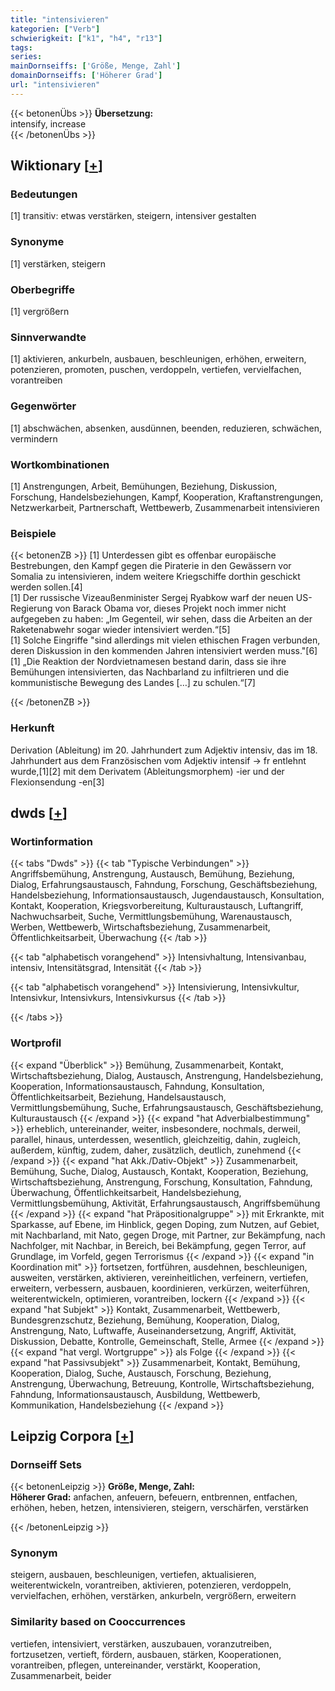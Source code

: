 ```yaml
---
title: "intensivieren"
kategorien: ["Verb"]
schwierigkeit: ["k1", "h4", "r13"]
tags:
series:
mainDornseiffs: ['Größe, Menge, Zahl']
domainDornseiffs: ['Höherer Grad']
url: "intensivieren"
---
```


{{< betonenÜbs >}}
**Übersetzung:**  
intensify, increase  
{{< /betonenÜbs >}}

## Wiktionary [[+](https://de.wiktionary.org/wiki/intensivieren)]

### Bedeutungen
[1] transitiv: etwas verstärken, steigern, intensiver gestalten  

### Synonyme
[1] verstärken, steigern  

### Oberbegriffe
[1] vergrößern  

### Sinnverwandte
[1] aktivieren, ankurbeln, ausbauen, beschleunigen, erhöhen, erweitern, potenzieren, promoten, puschen, verdoppeln, vertiefen, vervielfachen, vorantreiben  

### Gegenwörter
[1] abschwächen, absenken, ausdünnen, beenden, reduzieren, schwächen, vermindern  

### Wortkombinationen
[1] Anstrengungen, Arbeit, Bemühungen, Beziehung, Diskussion, Forschung, Handelsbeziehungen, Kampf, Kooperation, Kraftanstrengungen, Netzwerkarbeit, Partnerschaft, Wettbewerb, Zusammenarbeit intensivieren  

### Beispiele
{{< betonenZB >}}
[1] Unterdessen gibt es offenbar europäische Bestrebungen, den Kampf gegen die Piraterie in den Gewässern vor Somalia zu intensivieren, indem weitere Kriegschiffe dorthin geschickt werden sollen.[4]  
[1] Der russische Vizeaußenminister Sergej Ryabkow warf der neuen US-Regierung von Barack Obama vor, dieses Projekt noch immer nicht aufgegeben zu haben: „Im Gegenteil, wir sehen, dass die Arbeiten an der Raketenabwehr sogar wieder intensiviert werden.“[5]  
[1] Solche Eingriffe "sind allerdings mit vielen ethischen Fragen verbunden, deren Diskussion in den kommenden Jahren intensiviert werden muss."[6]  
[1] „Die Reaktion der Nordvietnamesen bestand darin, dass sie ihre Bemühungen intensivierten, das Nachbarland zu infiltrieren und die kommunistische Bewegung des Landes […] zu schulen.“[7]  

{{< /betonenZB >}}
### Herkunft
Derivation (Ableitung) im 20. Jahrhundert zum Adjektiv intensiv, das im 18. Jahrhundert aus dem Französischen vom Adjektiv intensif → fr entlehnt wurde,[1][2] mit dem Derivatem (Ableitungsmorphem) -ier und der Flexionsendung -en[3]  



## dwds [[+](https://www.dwds.de/wb/intensivieren)]

### Wortinformation
{{< tabs "Dwds" >}}
{{< tab "Typische Verbindungen" >}}
Angriffsbemühung, Anstrengung, Austausch, Bemühung, Beziehung, Dialog, Erfahrungsaustausch, Fahndung, Forschung, Geschäftsbeziehung, Handelsbeziehung, Informationsaustausch, Jugendaustausch, Konsultation, Kontakt, Kooperation, Kriegsvorbereitung, Kulturaustausch, Luftangriff, Nachwuchsarbeit, Suche, Vermittlungsbemühung, Warenaustausch, Werben, Wettbewerb, Wirtschaftsbeziehung, Zusammenarbeit, Öffentlichkeitsarbeit, Überwachung
{{< /tab >}}

{{< tab "alphabetisch vorangehend" >}}
Intensivhaltung, Intensivanbau, intensiv, Intensitätsgrad, Intensität
{{< /tab >}}

{{< tab "alphabetisch vorangehend" >}}
Intensivierung, Intensivkultur, Intensivkur, Intensivkurs, Intensivkursus
{{< /tab >}}

{{< /tabs >}}

### Wortprofil
{{< expand "Überblick" >}} Bemühung, Zusammenarbeit, Kontakt, Wirtschaftsbeziehung, Dialog, Austausch, Anstrengung, Handelsbeziehung, Kooperation, Informationsaustausch, Fahndung, Konsultation, Öffentlichkeitsarbeit, Beziehung, Handelsaustausch, Vermittlungsbemühung, Suche, Erfahrungsaustausch, Geschäftsbeziehung, Kulturaustausch {{< /expand >}}
{{< expand "hat Adverbialbestimmung" >}} erheblich, untereinander, weiter, insbesondere, nochmals, derweil, parallel, hinaus, unterdessen, wesentlich, gleichzeitig, dahin, zugleich, außerdem, künftig, zudem, daher, zusätzlich, deutlich, zunehmend {{< /expand >}}
{{< expand "hat Akk./Dativ-Objekt" >}} Zusammenarbeit, Bemühung, Suche, Dialog, Austausch, Kontakt, Kooperation, Beziehung, Wirtschaftsbeziehung, Anstrengung, Forschung, Konsultation, Fahndung, Überwachung, Öffentlichkeitsarbeit, Handelsbeziehung, Vermittlungsbemühung, Aktivität, Erfahrungsaustausch, Angriffsbemühung {{< /expand >}}
{{< expand "hat Präpositionalgruppe" >}} mit Erkrankte, mit Sparkasse, auf Ebene, im Hinblick, gegen Doping, zum Nutzen, auf Gebiet, mit Nachbarland, mit Nato, gegen Droge, mit Partner, zur Bekämpfung, nach Nachfolger, mit Nachbar, in Bereich, bei Bekämpfung, gegen Terror, auf Grundlage, im Vorfeld, gegen Terrorismus {{< /expand >}}
{{< expand "in Koordination mit" >}} fortsetzen, fortführen, ausdehnen, beschleunigen, ausweiten, verstärken, aktivieren, vereinheitlichen, verfeinern, vertiefen, erweitern, verbessern, ausbauen, koordinieren, verkürzen, weiterführen, weiterentwickeln, optimieren, vorantreiben, lockern {{< /expand >}}
{{< expand "hat Subjekt" >}} Kontakt, Zusammenarbeit, Wettbewerb, Bundesgrenzschutz, Beziehung, Bemühung, Kooperation, Dialog, Anstrengung, Nato, Luftwaffe, Auseinandersetzung, Angriff, Aktivität, Diskussion, Debatte, Kontrolle, Gemeinschaft, Stelle, Armee {{< /expand >}}
{{< expand "hat vergl. Wortgruppe" >}} als Folge {{< /expand >}}
{{< expand "hat Passivsubjekt" >}} Zusammenarbeit, Kontakt, Bemühung, Kooperation, Dialog, Suche, Austausch, Forschung, Beziehung, Anstrengung, Überwachung, Betreuung, Kontrolle, Wirtschaftsbeziehung, Fahndung, Informationsaustausch, Ausbildung, Wettbewerb, Kommunikation, Handelsbeziehung {{< /expand >}}

## Leipzig Corpora [[+](https://corpora.uni-leipzig.de/en/res?word=intensivieren&corpusId=deu_newscrawl-public_2018)]

### Dornseiff Sets
{{< betonenLeipzig >}}
**Größe, Menge, Zahl:**  
**Höherer Grad:** anfachen, anfeuern, befeuern, entbrennen, entfachen, erhöhen, heben, hetzen, intensivieren, steigern, verschärfen, verstärken  

{{< /betonenLeipzig >}}

### Synonym
steigern, ausbauen, beschleunigen, vertiefen, aktualisieren, weiterentwickeln, vorantreiben, aktivieren, potenzieren, verdoppeln, vervielfachen, erhöhen, verstärken, ankurbeln, vergrößern, erweitern


### Similarity based on Cooccurrences
vertiefen, intensiviert, verstärken, auszubauen, voranzutreiben, fortzusetzen, vertieft, fördern, ausbauen, stärken, Kooperationen, vorantreiben, pflegen, untereinander, verstärkt, Kooperation, Zusammenarbeit, beider

